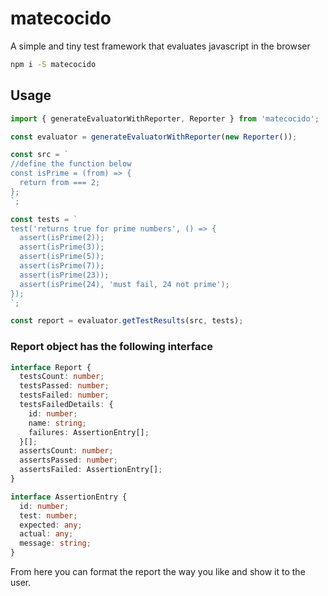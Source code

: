 # matecocido

A simple and tiny test framework that evaluates javascript in the browser

```bash
npm i -S matecocido
```

## Usage

```javascript
import { generateEvaluatorWithReporter, Reporter } from 'matecocido';

const evaluator = generateEvaluatorWithReporter(new Reporter());

const src = `
//define the function below
const isPrime = (from) => {
  return from === 2;
};
`;

const tests = `
test('returns true for prime numbers', () => {
  assert(isPrime(2));
  assert(isPrime(3));
  assert(isPrime(5));
  assert(isPrime(7));
  assert(isPrime(23));
  assert(isPrime(24), 'must fail, 24 not prime');
});
`;

const report = evaluator.getTestResults(src, tests);
```

### Report object has the following interface

```typescript
interface Report {
  testsCount: number;
  testsPassed: number;
  testsFailed: number;
  testsFailedDetails: {
    id: number;
    name: string;
    failures: AssertionEntry[];
  }[];
  assertsCount: number;
  assertsPassed: number;
  assertsFailed: AssertionEntry[];
}

interface AssertionEntry {
  id: number;
  test: number;
  expected: any;
  actual: any;
  message: string;
}
```

From here you can format the report the way you like and show it to the user.

